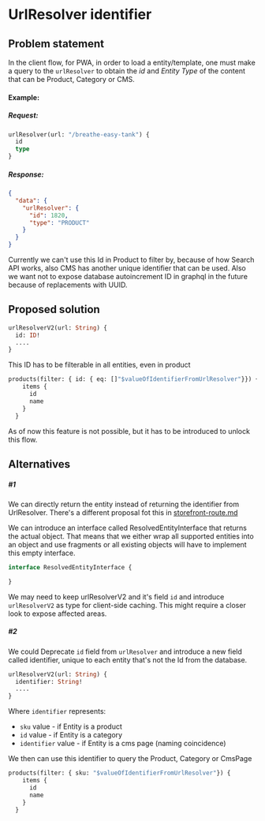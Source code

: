  # UrlResolver identifier 
 ## Problem statement   
 
In the client flow, for PWA, in order to load a entity/template, one must make a query to the `urlResolver` to obtain the *id* and *Entity Type* of the content that can be Product, Category or CMS.

#### Example:
##### Request:
```graphql
urlResolver(url: "/breathe-easy-tank") {
  id
  type
}
```
##### Response:
```json
{
  "data": {
    "urlResolver": {
      "id": 1820,
      "type": "PRODUCT"
    }
  }
}
```

Currently we can't use this Id in Product to filter by, because of how Search API works, also CMS has another unique identifier that can be used.
Also we want not to expose database autoincrement ID in graphql in the future because of replacements with UUID.

 ## Proposed solution


```graphql
urlResolverV2(url: String) {
  id: ID!
  ....
}
```

This ID has to be filterable in all entities, even in product

 ```graphql
 products(filter: { id: { eq: []"$valueOfIdentifierFromUrlResolver"}}) {
     items {
       id
       name
     }
   }
 ```
As of now this feature is not possible, but it has to be introduced to unlock this flow.

 ## Alternatives
 
 ##### #1
 We can directly return the entity instead of returning the identifier from UrlResolver.
 There's a different proposal fot this in [storefront-route.md](https://github.com/magento/architecture/blob/master/design-documents/graph-ql/coverage/storefront-route.md)
 
 We can introduce an interface called ResolvedEntityInterface that returns the actual object.
 That means that we either wrap all supported entities into an object and use fragments or all existing objects will have to implement this empty interface.
 
  ```graphql
 interface ResolvedEntityInterface {
 
 }
  ```
  
  We may need to keep urlResolverV2 and it's field `id` and introduce `urlResolverV2` as type for client-side caching. This might require a closer look to expose affected areas.
  
  
 ##### #2
  We could Deprecate `id` field from `urlResolver` and introduce a new field called identifier, unique to each entity that's not the Id from the database.
```graphql
urlResolverV2(url: String) {
  identifier: String!
  ....
}
```

Where `identifier` represents:
 
 - `sku` value - if Entity is a product
 - `id` value - if Entity is a category
 - `identifier` value - if Entity is a cms page (naming coincidence)
 
 We then can use this identifier to query the Product, Category or CmsPage
 ```graphql
 products(filter: { sku: "$valueOfIdentifierFromUrlResolver"}) {
     items {
       id
       name
     }
   }
 ```